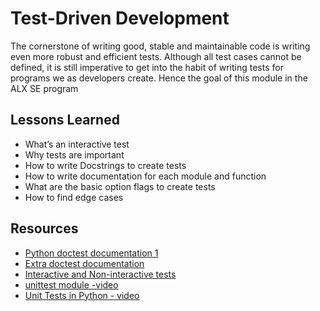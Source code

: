 # Test-Driven Development

The cornerstone of writing good, stable and maintainable code is writing even more robust and efficient tests. Although all test cases cannot be defined, it is still imperative to get into the habit of writing tests for programs we as developers create. 
Hence the goal of this module in the ALX SE program

## Lessons Learned

- What’s an interactive test
- Why tests are important
- How to write Docstrings to create tests
- How to write documentation for each module and function
- What are the basic option flags to create tests
- How to find edge cases

## Resources
- [Python doctest documentation 1](https://docs.python.org/3/library/doctest.html)
- [Extra doctest documentation](https://pymotw.com/3/doctest/)
- [Interactive and Non-interactive tests](https://mattermost.com/blog/testing-python-understanding-doctest-and-unittest/)
- [unittest module -video](https://www.youtube.com/watch?v=6tNS--WetLI)
- [Unit Tests in Python - video](https://www.youtube.com/watch?v=1Lfv5tUGsn8)
